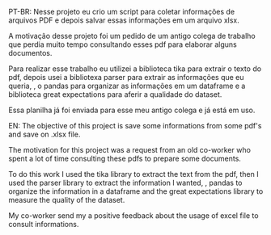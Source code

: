 PT-BR: Nesse projeto eu crio um script para coletar informações de arquivos PDF e depois salvar essas informações em um arquivo xlsx.

A motivação desse projeto foi um pedido de um antigo colega de trabalho que perdia muito tempo consultando esses pdf para elaborar alguns documentos.

Para realizar esse trabalho eu utilizei a biblioteca tika para extrair o texto do pdf, depois usei a bibliotexa parser para extrair as informações que eu queria,
, o pandas para organizar as informações em um dataframe e a biblioteca great expectations para aferir a qualidade do dataset.

Essa planilha já foi enviada para esse meu antigo colega e já está em uso.


EN: The objective of this project is save some informations from some pdf's and save on .xlsx file.

The motivation for this project was a request from an old co-worker who spent a lot of time consulting these pdfs to prepare some documents.

To do this work I used the tika library to extract the text from the pdf, then I used the parser library to extract the information I wanted,
, pandas to organize the information in a dataframe and the great expectations library to measure the quality of the dataset.

My co-worker send my a positive feedback about the usage of excel file to consult informations.
